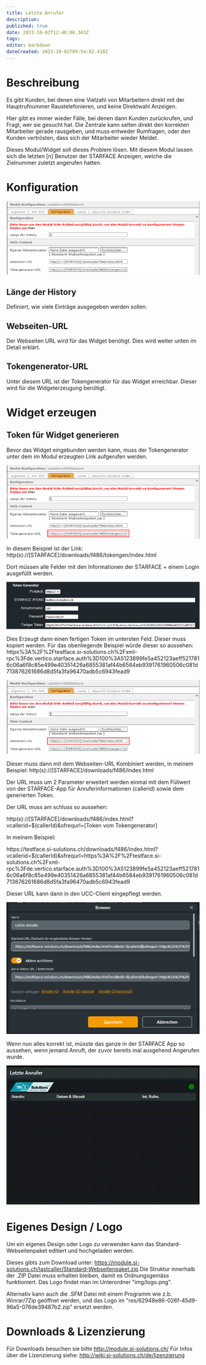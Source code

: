```yaml
---
title: Letzte Anrufer
description: 
published: true
date: 2023-10-02T12:48:08.343Z
tags: 
editor: markdown
dateCreated: 2023-10-02T09:54:02.418Z
---
```


# Beschreibung
Es gibt Kunden, bei denen eine Vielzahl von Mitarbeitern direkt mit der Hauptrufnummer Raustelefonieren, und keine Direktwahl Anzeigen.

Hier gibt es immer wieder Fälle, bei denen dann Kunden zurückrufen, und Fragt, wer sie gesucht hat.
Die Zentrale kann selten direkt den korrekten Mitarbeiter gerade rausgeben, und muss entweder Rumfragen, oder den Kunden vertrösten, dass sich der Mitarbeiter wieder Meldet.

Dieses Modul/Widget soll dieses Problem lösen.
Mit diesem Modul lassen sich die letzten \[n\] Benutzer der STARFACE Anzeigen, welche die Zielnummer zuletzt angerufen hatten.

# Konfiguration

![1.PNG](/uploads/lastcaller/1.PNG)

## Länge der History
Definiert, wie viele Einträge ausgegeben werden sollen.

## Webseiten-URL
Der Webseiten URL wird für das Widget benötigt. Dies wird weiter unten im Detail erklärt.

## Tokengenerator-URL
Unter diesem URL ist der Tokengenerator für das Widget erreichbar.
Dieser wird für die Widgeterzeugung benötigt.

# Widget erzeugen

## Token für Widget generieren
Bevor das Widget eingebunden werden kann, muss der Tokengenerator unter dem im Modul erzeugten Link aufgerufen werden.

![3.PNG](/uploads/lastcaller/3.PNG)

In diesem Beispiel ist der Link: http(s):<zero-width space/>//\[STARFACE\]/downloads/f486/tokengen/index.html

 Dort müssen alle Felder mit den Informationen der STARFACE + einem Login ausgefüllt werden.
  
![5.PNG](/uploads/lastcaller/5.PNG)

Dies Erzeugt dann einen fertigen Token im untersten Feld. Dieser muss kopiert werden.
Für das obenliegende Beispiel würde dieser so aussehen: https%3A%2F%2Ftestface.<zero-width space/>si-solutions<zero-width space/>.ch%2Fxml-rpc%3Fde.vertico.starface.auth%3D100%3A5123899fe5a452123aeff5217816c06a6f8c85e499e40351426a6855381af44b6584eb9391761960506c081d713876261686d8d5fa3fa96470adb5c6943fead9

![4.PNG](/uploads/lastcaller/4.PNG)

Dieser muss dann mit dem Webseiten-URL Kombiniert werden, in meinem Beispiel: http(s):<zero-width space/>//\[STARFACE]/downloads/f486/index.html

Der URL muss um 2 Parameter erweitert werden einmal mit dem Füllwert von der STARFACE-App für Anruferinformationen (callerid) sowie dem generierten Token.

Der URL muss am schluss so aussehen:

http(s):<zero-width space/>//\[STARFACE]/downloads/f486/index.html?vcallerid=$(callerId)&sfrequrl=\[Token vom Tokengenerator]

In meinem Beispiel:

https:<zero-width space/>//testface<zero-width space/>.si-solutions<zero-width space/>.ch/downloads/f486/index.html?vcallerid=$(callerId)&sfrequrl=https%3A%2F%2Ftestface.<zero-width space/>si-solutions<zero-width space/>.ch%2Fxml-rpc%3Fde.vertico.starface.auth%3D100%3A5123899fe5a452123aeff5217816c06a6f8c85e499e40351426a6855381af44b6584eb9391761960506c081d713876261686d8d5fa3fa96470adb5c6943fead9

Dieser URL kann dann in den UCC-Client eingepflegt werden.

![6.PNG](/uploads/lastcaller/6.PNG)

Wenn nun alles korrekt ist, müsste das ganze in der STARFACE App so aussehen, wenn jemand Anruft, der zuvor bereits mal ausgehend Angerufen wurde.

![7.gif](/uploads/lastcaller/7.gif)

# Eigenes Design / Logo
Um ein eigenes Design oder Logo zu verwenden kann das Standard-Webseitenpaket editiert und hochgeladen werden.

Dieses gibts zum Download unter: https://module.si-solutions.ch/lastcaller/Standard-Webseitenpaket.zip
Die Struktur innerhalb der .ZIP Datei muss erhalten bleiben, damit es Ordnungsgemäss funktioniert.
Das Logo findet man im Unterordner "img/logo.png".

Alternativ kann auch die .SFM Datei mit einem Programm wie z.b. Winrar/7Zip geöffnet werden, und das Logo im "res/62948e86-026f-45d9-96a5-076de39487b2.zip" ersetzt werden.

# Downloads & Lizenzierung
Für Downloads besuchen sie bitte http://module.si-solutions.ch/
Für Infos über die Lizenzierung siehe: http://wiki.si-solutions.ch/de/lizenzierung